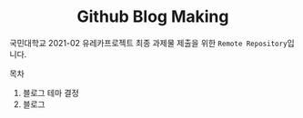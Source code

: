 ## <h1 align="center">Github Blog Making</h1>

국민대학교 2021-02 유레카프로젝트
최종 과제물 제출을 위한 `Remote Repository`입니다.

목차
1. 블로그 테마 결정
2. 블로그 